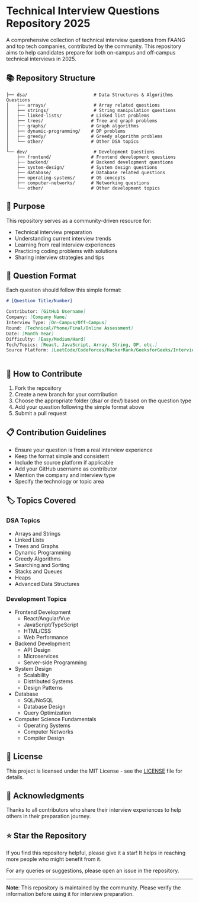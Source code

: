 # Technical Interview Questions Repository 2025

A comprehensive collection of technical interview questions from FAANG and top tech companies, contributed by the community. This repository aims to help candidates prepare for both on-campus and off-campus technical interviews in 2025.

## 📚 Repository Structure

```
├── dsa/                         # Data Structures & Algorithms Questions
│   ├── arrays/                  # Array related questions
│   ├── strings/                 # String manipulation questions
│   ├── linked-lists/           # Linked list problems
│   ├── trees/                  # Tree and graph problems
│   ├── graphs/                 # Graph algorithms
│   ├── dynamic-programming/    # DP problems
│   ├── greedy/                 # Greedy algorithm problems
│   └── other/                  # Other DSA topics
│
└── dev/                         # Development Questions
    ├── frontend/               # Frontend development questions
    ├── backend/                # Backend development questions
    ├── system-design/          # System design questions
    ├── database/               # Database related questions
    ├── operating-systems/      # OS concepts
    ├── computer-networks/      # Networking questions
    └── other/                  # Other development topics
```

## 🎯 Purpose

This repository serves as a community-driven resource for:
- Technical interview preparation
- Understanding current interview trends
- Learning from real interview experiences
- Practicing coding problems with solutions
- Sharing interview strategies and tips

## 📝 Question Format

Each question should follow this simple format:

```markdown
# [Question Title/Number]

Contributor: [GitHub Username]
Company: [Company Name]
Interview Type: [On-Campus/Off-Campus]
Round: [Technical/Phone/Final/Online Assessment]
Date: [Month Year]
Difficulty: [Easy/Medium/Hard]
Tech/Topics: [React, JavaScript, Array, String, DP, etc.]
Source Platform: [LeetCode/Codeforces/HackerRank/GeeksforGeeks/Interview/Custom]



```

## 🤝 How to Contribute

1. Fork the repository
2. Create a new branch for your contribution
3. Choose the appropriate folder (dsa/ or dev/) based on the question type
4. Add your question following the simple format above
5. Submit a pull request

## 📋 Contribution Guidelines

- Ensure your question is from a real interview experience
- Keep the format simple and consistent
- Include the source platform if applicable
- Add your GitHub username as contributor
- Mention the company and interview type
- Specify the technology or topic area

## 🏷️ Topics Covered

### DSA Topics
- Arrays and Strings
- Linked Lists
- Trees and Graphs
- Dynamic Programming
- Greedy Algorithms
- Searching and Sorting
- Stacks and Queues
- Heaps
- Advanced Data Structures

### Development Topics
- Frontend Development
  - React/Angular/Vue
  - JavaScript/TypeScript
  - HTML/CSS
  - Web Performance
- Backend Development
  - API Design
  - Microservices
  - Server-side Programming
- System Design
  - Scalability
  - Distributed Systems
  - Design Patterns
- Database
  - SQL/NoSQL
  - Database Design
  - Query Optimization
- Computer Science Fundamentals
  - Operating Systems
  - Computer Networks
  - Compiler Design

## 📜 License

This project is licensed under the MIT License - see the [LICENSE](LICENSE) file for details.

## 🙏 Acknowledgments

Thanks to all contributors who share their interview experiences to help others in their preparation journey.

## ⭐ Star the Repository

If you find this repository helpful, please give it a star! It helps in reaching more people who might benefit from it.


For any queries or suggestions, please open an issue in the repository.

---

**Note**: This repository is maintained by the community. Please verify the information before using it for interview preparation.
